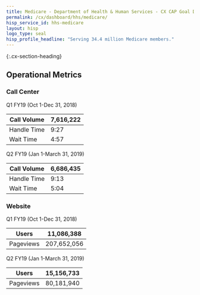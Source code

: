 ```yaml
---
title: Medicare - Department of Health & Human Services - CX CAP Goal Dashboard
permalink: /cx/dashboard/hhs/medicare/
hisp_service_id: hhs-medicare
layout: hisp
logo_type: seal
hisp_profile_headline: "Serving 34.4 million Medicare members."
---
```


{:.cx-section-heading}

## Operational Metrics

### Call Center

Q1 FY19 (Oct 1-Dec 31, 2018)

| Call Volume | 7,616,222 |
|-------------|---------|
| Handle Time | 9:27    |
| Wait Time   | 4:57    |

Q2 FY19 (Jan 1-March 31, 2019)

| Call Volume | 6,686,435 |
|-------------|---------|
| Handle Time | 9:13    |
| Wait Time   | 5:04    |

### Website

Q1 FY19 (Oct 1-Dec 31, 2018) 

| Users     | 11,086,388  |
|-----------|-----------|
| Pageviews | 207,652,056 |

Q2 FY19 (Jan 1-March 31, 2019)

| Users     | 15,156,733 |
|-----------|------------|
| Pageviews | 80,181,940 |
